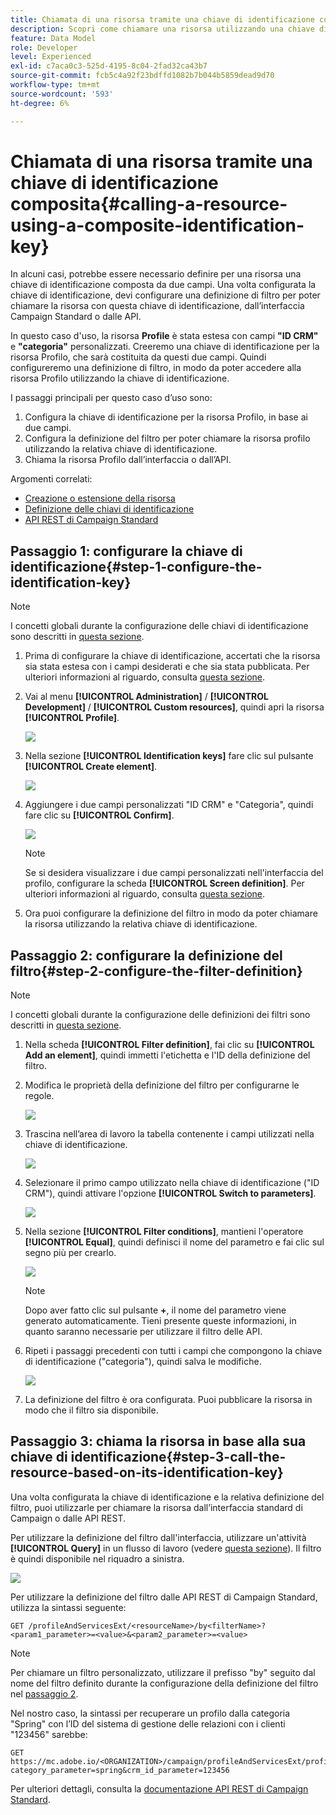 ```yaml
---
title: Chiamata di una risorsa tramite una chiave di identificazione composita
description: Scopri come chiamare una risorsa utilizzando una chiave di identificazione composita
feature: Data Model
role: Developer
level: Experienced
exl-id: c7aca0c3-525d-4195-8c04-2fad32ca43b7
source-git-commit: fcb5c4a92f23bdffd1082b7b044b5859dead9d70
workflow-type: tm+mt
source-wordcount: '593'
ht-degree: 6%

---
```


# Chiamata di una risorsa tramite una chiave di identificazione composita{#calling-a-resource-using-a-composite-identification-key}

In alcuni casi, potrebbe essere necessario definire per una risorsa una chiave di identificazione composta da due campi. Una volta configurata la chiave di identificazione, devi configurare una definizione di filtro per poter chiamare la risorsa con questa chiave di identificazione, dall’interfaccia Campaign Standard o dalle API.

In questo caso d&#39;uso, la risorsa **Profile** è stata estesa con campi **&quot;ID CRM&quot;** e **&quot;categoria&quot;** personalizzati. Creeremo una chiave di identificazione per la risorsa Profilo, che sarà costituita da questi due campi. Quindi configureremo una definizione di filtro, in modo da poter accedere alla risorsa Profilo utilizzando la chiave di identificazione.

I passaggi principali per questo caso d’uso sono:

1. Configura la chiave di identificazione per la risorsa Profilo, in base ai due campi.
1. Configura la definizione del filtro per poter chiamare la risorsa profilo utilizzando la relativa chiave di identificazione.
1. Chiama la risorsa Profilo dall’interfaccia o dall’API.

Argomenti correlati:

* [Creazione o estensione della risorsa](../../developing/using/creating-or-extending-the-resource.md)
* [Definizione delle chiavi di identificazione](../../developing/using/configuring-the-resource-s-data-structure.md#defining-identification-keys)
* [API REST di Campaign Standard](../../api/using/get-started-apis.md)

## Passaggio 1: configurare la chiave di identificazione{#step-1-configure-the-identification-key}

>[!NOTE]
> I concetti globali durante la configurazione delle chiavi di identificazione sono descritti in [questa sezione](../../developing/using/configuring-the-resource-s-data-structure.md#defining-identification-keys).

1. Prima di configurare la chiave di identificazione, accertati che la risorsa sia stata estesa con i campi desiderati e che sia stata pubblicata. Per ulteriori informazioni al riguardo, consulta [questa sezione](../../developing/using/creating-or-extending-the-resource.md).

1. Vai al menu **[!UICONTROL Administration]** / **[!UICONTROL Development]** / **[!UICONTROL Custom resources]**, quindi apri la risorsa **[!UICONTROL Profile]**.

   ![](assets/uc_idkey1.png)

1. Nella sezione **[!UICONTROL Identification keys]** fare clic sul pulsante **[!UICONTROL Create element]**.

   ![](assets/uc_idkey2.png)

1. Aggiungere i due campi personalizzati &quot;ID CRM&quot; e &quot;Categoria&quot;, quindi fare clic su **[!UICONTROL Confirm]**.

   ![](assets/uc_idkey3.png)

   >[!NOTE]
   > Se si desidera visualizzare i due campi personalizzati nell&#39;interfaccia del profilo, configurare la scheda **[!UICONTROL Screen definition]**. Per ulteriori informazioni al riguardo, consulta [questa sezione](../../developing/using/configuring-the-screen-definition.md).

1. Ora puoi configurare la definizione del filtro in modo da poter chiamare la risorsa utilizzando la relativa chiave di identificazione.

## Passaggio 2: configurare la definizione del filtro{#step-2-configure-the-filter-definition}

>[!NOTE]
> I concetti globali durante la configurazione delle definizioni dei filtri sono descritti in [questa sezione](../../developing/using/configuring-filter-definition.md).

1. Nella scheda **[!UICONTROL Filter definition]**, fai clic su **[!UICONTROL Add an element]**, quindi immetti l&#39;etichetta e l&#39;ID della definizione del filtro.

1. Modifica le proprietà della definizione del filtro per configurarne le regole.

   ![](assets/uc_idkey4.png)

1. Trascina nell’area di lavoro la tabella contenente i campi utilizzati nella chiave di identificazione.

   ![](assets/uc_idkey5.png)

1. Selezionare il primo campo utilizzato nella chiave di identificazione (&quot;ID CRM&quot;), quindi attivare l&#39;opzione **[!UICONTROL Switch to parameters]**.

   ![](assets/uc_idkey6.png)

1. Nella sezione **[!UICONTROL Filter conditions]**, mantieni l&#39;operatore **[!UICONTROL Equal]**, quindi definisci il nome del parametro e fai clic sul segno più per crearlo.

   ![](assets/uc_idkey7.png)

   >[!NOTE]
   > Dopo aver fatto clic sul pulsante **+**, il nome del parametro viene generato automaticamente. Tieni presente queste informazioni, in quanto saranno necessarie per utilizzare il filtro delle API.

1. Ripeti i passaggi precedenti con tutti i campi che compongono la chiave di identificazione (&quot;categoria&quot;), quindi salva le modifiche.

   ![](assets/uc_idkey8.png)

1. La definizione del filtro è ora configurata. Puoi pubblicare la risorsa in modo che il filtro sia disponibile.

## Passaggio 3: chiama la risorsa in base alla sua chiave di identificazione{#step-3-call-the-resource-based-on-its-identification-key}

Una volta configurata la chiave di identificazione e la relativa definizione del filtro, puoi utilizzarle per chiamare la risorsa dall’interfaccia standard di Campaign o dalle API REST.

Per utilizzare la definizione del filtro dall&#39;interfaccia, utilizzare un&#39;attività **[!UICONTROL Query]** in un flusso di lavoro (vedere [questa sezione](../../automating/using/query.md)). Il filtro è quindi disponibile nel riquadro a sinistra.

![](assets/uc_idkey9.png)

Per utilizzare la definizione del filtro dalle API REST di Campaign Standard, utilizza la sintassi seguente:

```
GET /profileAndServicesExt/<resourceName>/by<filterName>?<param1_parameter>=<value>&<param2_parameter>=<value>
```

>[!NOTE]
>Per chiamare un filtro personalizzato, utilizzare il prefisso &quot;by&quot; seguito dal nome del filtro definito durante la configurazione della definizione del filtro nel [passaggio 2](../../developing/using/uc-calling-resource-id-key.md#step-2-configure-the-filter-definition).

Nel nostro caso, la sintassi per recuperare un profilo dalla categoria &quot;Spring&quot; con l’ID del sistema di gestione delle relazioni con i clienti &quot;123456&quot; sarebbe:

```
GET https://mc.adobe.io/<ORGANIZATION>/campaign/profileAndServicesExt/profile/byidentification_key?category_parameter=spring&crm_id_parameter=123456
```

Per ulteriori dettagli, consulta la [documentazione API REST di Campaign Standard](../../api/using/filtering.md).
